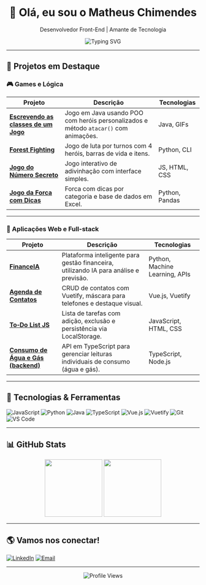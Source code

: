 <h1 align="center">👋 Olá, eu sou o Matheus Chimendes</h1>

<p align="center">
  Desenvolvedor Front-End | Amante de Tecnologia
</p>

<p align="center">
  <img src="https://readme-typing-svg.herokuapp.com?font=Fira+Code&pause=1000&center=true&width=435&lines=Desenvolvedor+Front-End;Projetos+em+JavaScript+e+Python;Foco+em+qualidade+e+boas+práticas" alt="Typing SVG" />
</p>

---

## 🚀 Projetos em Destaque

### 🎮 Games e Lógica

| Projeto | Descrição | Tecnologias |
|--------|------------|-------------|
| [**Escrevendo as classes de um Jogo**](https://github.com/Matheuschimendes/Escrevendo-as-classes-de-um-Jogo) | Jogo em Java usando POO com heróis personalizados e método `atacar()` com animações. | Java, GIFs |
| [**Forest Fighting**](https://github.com/Matheuschimendes/Forest-Fighting) | Jogo de luta por turnos com 4 heróis, barras de vida e itens. | Python, CLI |
| [**Jogo do Número Secreto**](https://github.com/Matheuschimendes/Jogo-do-Numero-Secreto) | Jogo interativo de adivinhação com interface simples. | JS, HTML, CSS |
| [**Jogo da Forca com Dicas**](https://github.com/Matheuschimendes/forca) | Forca com dicas por categoria e base de dados em Excel. | Python, Pandas |

---

### 📱 Aplicações Web e Full-stack

| Projeto | Descrição | Tecnologias |
|--------|------------|-------------|
| [**FinanceIA**](https://github.com/Matheuschimendes/FinanceIA) | Plataforma inteligente para gestão financeira, utilizando IA para análise e previsão. | Python, Machine Learning, APIs |
| [**Agenda de Contatos**](https://github.com/Matheuschimendes/agenda_de_contatos) | CRUD de contatos com Vuetify, máscara para telefones e destaque visual. | Vue.js, Vuetify |
| [**To‑Do List JS**](https://github.com/Matheuschimendes/todolist-js) | Lista de tarefas com adição, exclusão e persistência via LocalStorage. | JavaScript, HTML, CSS |
| [**Consumo de Água e Gás (backend)**](https://github.com/MathMendesReis) | API em TypeScript para gerenciar leituras individuais de consumo (água e gás). | TypeScript, Node.js |

---

## 🧰 Tecnologias & Ferramentas

![JavaScript](https://img.shields.io/badge/-JavaScript-black?style=flat-square&logo=javascript)
![Python](https://img.shields.io/badge/-Python-black?style=flat-square&logo=python)
![Java](https://img.shields.io/badge/-Java-black?style=flat-square&logo=java)
![TypeScript](https://img.shields.io/badge/-TypeScript-black?style=flat-square&logo=typescript)
![Vue.js](https://img.shields.io/badge/-Vue.js-black?style=flat-square&logo=vue.js)
![Vuetify](https://img.shields.io/badge/-Vuetify-black?style=flat-square&logo=vuetify)
![Git](https://img.shields.io/badge/-Git-black?style=flat-square&logo=git)
![VS Code](https://img.shields.io/badge/-VS%20Code-black?style=flat-square&logo=visual-studio-code)

---

## 📊 GitHub Stats

<p align="center">
  <img src="https://github-readme-stats.vercel.app/api?username=Matheuschimendes&show_icons=true&theme=tokyonight&count_private=true" height="150" />
  <img src="https://github-readme-stats.vercel.app/api/top-langs/?username=Matheuschimendes&layout=compact&theme=tokyonight" height="150" />
</p>

---

## 🌎 Vamos nos conectar!

[![LinkedIn](https://img.shields.io/badge/-LinkedIn-blue?style=flat-square&logo=linkedin&logoColor=white)](https://linkedin.com/in/seu-linkedin)
[![Email](https://img.shields.io/badge/-Email-D14836?style=flat-square&logo=gmail&logoColor=white)](mailto:seuemail@gmail.com)

---

<p align="center">
  <img src="https://komarev.com/ghpvc/?username=Matheuschimendes&color=blue" alt="Profile Views" />
</p>
